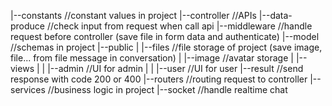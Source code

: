 |--constants //constant values in project
|--controller //APIs
|--data-produce //check input from request when call api
|--middleware //handle request before controller (save file in form data and authenticate)
|--model //schemas in project
|--public
| |--files //file storage of project (save image, file... from file message in conversation)
| |--image //avatar storage
| |--views
| | |--admin //UI for admin
| | |--user //UI for user
|--result //send response with code 200 or 400
|--routers //routing request to controller
|--services //business logic in project
|--socket //handle realtime chat
